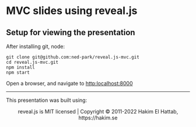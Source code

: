 # MVC slides using reveal.js

## Setup for viewing the presentation

After installing git, node:

```
git clone git@github.com:ned-park/reveal.js-mvc.git
cd reveal.js-mvc.git
npm install
npm start
```

Open a browser, and navigate to [http:localhost:8000](http://localhost:8000)

--- 
This presentation was built using: 

<div align="center">
  reveal.js is MIT licensed | Copyright © 2011-2022 Hakim El Hattab, https://hakim.se
</div>
